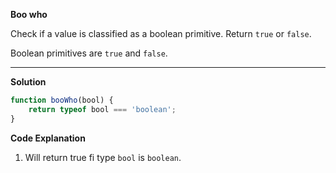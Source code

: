 **Boo who**

Check if a value is classified as a boolean primitive. Return `true` or `false`.

Boolean primitives are `true` and `false`.

***
**Solution**
```js
function booWho(bool) {
    return typeof bool === 'boolean';
}
```
**Code Explanation**
1. Will return true fi type `bool` is `boolean`.